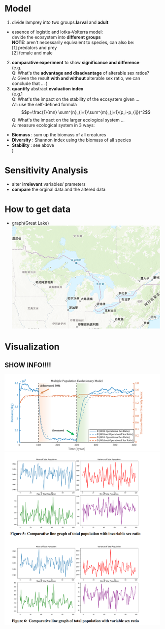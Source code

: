 # Model  
1) divide lamprey into two groups:**larval** and **adult**  
- essence of logistic and lotka-Volterra model:  
devide the ecosystem into **different groups**  
    **NOTE:** aren't necessarily equivalent to species, can also be:  
    [1] predators and prey  
    [2] female and male  
2) **comparative experiment** to show **significance and difference**  
(e.g.  
Q: What's the **advantage and disadvantage** of alterable sex ratios?  
A: Given the result **with and without** alterable sex ratio, we can conclude that $\ldots$ )  
3) **quantify** abstract **evaluation index**  
(e.g.1  
Q: What's the impact on the stability of the ecosystem given $\ldots$  
A1: use the self-defined formula  $$p=\frac{1}{mn} \sum^{n}_{i=1}\sum^{m}_{j=1}(p_i-p_{ij})^2$$ 
Q: What's the impact on the larger ecological system $\ldots$  
A: measure ecological system in 3 ways: 
- **Biomass** : sum up the biomass of all creatures  
- **Diversity** : Shannon index using the biomass of all species  
- **Stability**  :  see above  
)  
# Sensitivity Analysis  
- alter **irrelevant** variables/ prameters  
- **compare** the orginal data and the altered data
# How to get data  
- graph(Great Lake)
![great lake](./great_lake.png)
#  
# Visualization  
## SHOW **INFO**!!!!
![explicit](./mcm24A1.png)  
![messy](./mcm24A2.png)
